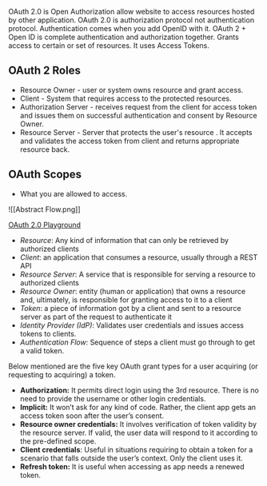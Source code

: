 OAuth 2.0 is Open Authorization allow website to access resources hosted by other application.
OAuth 2.0 is authorization protocol not authentication protocol. Authentication comes when you add OpenID with it. OAuth 2 + Open ID is complete authentication and authorization together.
Grants access to certain or set of resources.
It uses Access Tokens.

## OAuth 2 Roles
- Resource Owner - user or system owns resource and grant access.
- Client - System that requires access to the protected resources.
- Authorization Server - receives request from the client for access token and issues them on successful authentication and consent by Resource Owner. 
- Resource Server - Server that protects the user's resource . It accepts and validates the access token from client and returns appropriate resource back.

## OAuth Scopes
- What you are allowed to access.


![[Abstract Flow.png]]

[OAuth 2.0 Playground](https://www.oauth.com/playground/)

-   _Resource_: Any kind of information that can only be retrieved by authorized clients
-   _Client_: an application that consumes a resource, usually through a REST API
-   _Resource Server_: A service that is responsible for serving a resource to authorized clients
-   _Resource Owner_: entity (human or application) that owns a resource and, ultimately, is responsible for granting access to it to a client
-   _Token_: a piece of information got by a client and sent to a resource server as part of the request to authenticate it
-   _Identity Provider (IdP)_: Validates user credentials and issues access tokens to clients.
-   _Authentication Flow:_ Sequence of steps a client must go through to get a valid token.


Below mentioned are the five key OAuth grant types for a user acquiring (or requesting to acquiring) a token.
-   **Authorization:** It permits direct login using the 3rd resource. There is no need to provide the username or other login credentials.
-   **Implicit:** It won’t ask for any kind of code. Rather, the client app gets an access token soon after the user’s consent.
-   **Resource owner credentials:** It involves verification of token validity by the resource server. If valid, the user data will respond to it according to the pre-defined scope.
-   **Client credentials**: Useful in situations requiring to obtain a token for a scenario that falls outside the user’s context. Only the client uses it.
-   **Refresh token:** It is useful when accessing as app needs a renewed token.